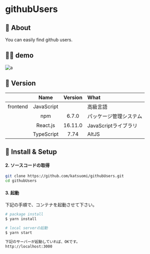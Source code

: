 # githubUsers

## 💬 About
You can easily find github users.

## 💁‍♂️ demo
![a](https://user-images.githubusercontent.com/36298285/71775643-52a89a00-2fc7-11ea-8129-11046b8cbb7d.gif)

## 🌻 Version

||Name|Version|What|
|:-:|:-:|:-:|:-|
|frontend|JavaScript||高級言語|
||npm|6.7.0|パッケージ管理システム|
||React.js|16.11.0|JavaScriptライブラリ|
||TypeScript|7.74|AltJS|

## 🔰 Install & Setup

#### 2. ソースコードの取得

```bash
git clone https://github.com/katsuomi/githubUsers.git
cd githubUsers
```

#### 3. 起動

下記の手順で、コンテナを起動させて下さい。

```bash
# package install 
$ yarn install 

# local serverの起動
$ yarn start

下記のサーバーが起動していれば、OKです。
http://localhost:3000
